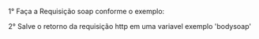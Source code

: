 1° Faça a Requisição soap conforme o exemplo:

2° Salve o retorno da requisição http em uma variavel exemplo 'bodysoap'